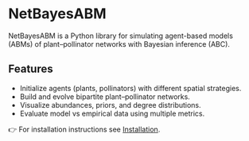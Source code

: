 # NetBayesABM

NetBayesABM is a Python library for simulating agent-based models (ABMs) of
plant–pollinator networks with Bayesian inference (ABC).

## Features
- Initialize agents (plants, pollinators) with different spatial strategies.
- Build and evolve bipartite plant–pollinator networks.
- Visualize abundances, priors, and degree distributions.
- Evaluate model vs empirical data using multiple metrics.

👉 For installation instructions see [Installation](installation.md).